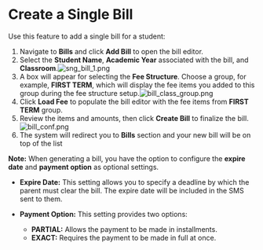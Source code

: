 # Create a Single Bill

Use this feature to add a single bill for a student:

1. Navigate to **Bills** and click **Add Bill** to open the bill editor.
2. Select the **Student Name**, **Academic Year** associated with the bill, and **Classroom**.![sng_bill_1.png](sng_bill_1.png)
3. A box will appear for selecting the **Fee Structure**. Choose a group, for example, **FIRST TERM**, which will display the fee items you added to this group during the fee structure setup.![bill_class_group.png](bill_class_group.png)
4. Click **Load Fee** to populate the bill editor with the fee items from **FIRST TERM** group.
5. Review the items and amounts, then click **Create Bill** to finalize the bill.![bill_conf.png](bill_conf.png)
6. The system will redirect you to **Bills** section and your new bill will be on top of the list

**Note:** When generating a bill, you have the option to configure the **expire date** and **payment option** as optional settings.

- **Expire Date:** This setting allows you to specify a deadline by which the parent must clear the bill. The expire date will be included in the SMS sent to them.

- **Payment Option:** This setting provides two options:
    - **PARTIAL:** Allows the payment to be made in installments.
    - **EXACT:** Requires the payment to be made in full at once.
